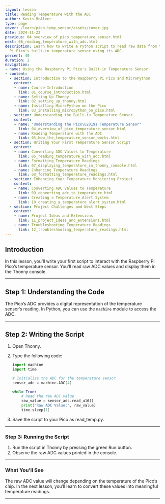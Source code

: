 ```yaml
---
layout: lesson
title: Reading Temperature with the ADC
author: Kevin McAleer
type: page
cover: /learn/pico_temp_sensor/assets/cover.jpg
date: 2024-11-22
previous: 04_overview_of_pico_temperature_sensor.html
next: 06_reading_temperature_with_adc.html
description: Learn how to write a Python script to read raw data from the Raspberry
  Pi Pico's built-in temperature sensor using its ADC.
percent: 40
duration: 2
navigation:
- name: Using the Raspberry Pi Pico's Built-in Temperature Sensor
- content:
  - section: Introduction to the Raspberry Pi Pico and MicroPython
    content:
    - name: Course Introduction
      link: 01_course_introduction.html
    - name: Setting Up Thonny
      link: 02_setting_up_thonny.html
    - name: Installing MicroPython on the Pico
      link: 03_installing_micropython_on_pico.html
  - section: Understanding the Built-in Temperature Sensor
    content:
    - name: "Understanding the Pico\u2019s Temperature Sensor"
      link: 04_overview_of_pico_temperature_sensor.html
    - name: Reading Temperature with the ADC
      link: 05_how_the_temperature_sensor_works.html
  - section: Writing Your First Temperature Sensor Script
    content:
    - name: Converting ADC Values to Temperature
      link: 06_reading_temperature_with_adc.html
    - name: Formatting Temperature Readings
      link: 07_displaying_temperature_in_thonny_console.html
    - name: Enhancing Temperature Readings
      link: 08_formatting_temperature_readings.html
  - section: Enhancing Your Temperature Monitoring Project
    content:
    - name: Converting ADC Values to Temperature
      link: 09_converting_adc_to_temperature.html
    - name: Creating a Temperature Alert System
      link: 10_creating_a_temperature_alert_system.html
  - section: Project Challenges and Next Steps
    content:
    - name: Project Ideas and Extensions
      link: 11_project_ideas_and_extensions.html
    - name: Troubleshooting Temperature Readings
      link: 12_troubleshooting_temperature_readings.html
---
```



## Introduction

In this lesson, you’ll write your first script to interact with the Raspberry Pi Pico’s temperature sensor. You’ll read raw ADC values and display them in the Thonny console.

---

## Step 1: Understanding the Code

The Pico’s ADC provides a digital representation of the temperature sensor’s reading. In Python, you can use the `machine` module to access the ADC.

---

## Step 2: Writing the Script

1. Open Thonny.
2. Type the following code:

   ```python
   import machine
   import time

   # Initialize the ADC for the temperature sensor
   sensor_adc = machine.ADC(4)

   while True:
       # Read the raw ADC value
       raw_value = sensor_adc.read_u16()
       print("Raw ADC Value:", raw_value)
       time.sleep(1)
   ```

3. Save the script to your Pico as read_temp.py.

---

### Step 3: Running the Script

1. Run the script in Thonny by pressing the green Run button.
2. Observe the raw ADC values printed in the console.

---

### What You’ll See

The raw ADC value will change depending on the temperature of the Pico’s chip. In the next lesson, you’ll learn to convert these values into meaningful temperature readings.

---
